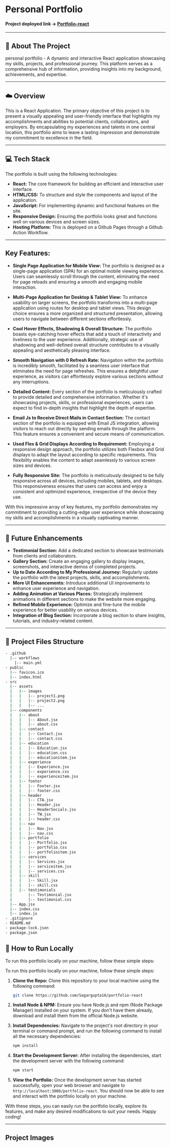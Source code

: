 # Personal Portfolio

#### Project deployed link -> [Portfolio-react](https://sagargupta.me/portfolio-react)

---

## :pencil: About The Project

personal portfolio - A dynamic and interactive React application showcasing my skills, projects, and professional journey. This platform serves as a comprehensive hub of information, providing insights into my background, achievements, and expertise.

---

## :cloud: Overview

This is a React Application. The primary objective of this project is to present a visually appealing and user-friendly interface that highlights my accomplishments and abilities to potential clients, collaborators, and employers. By encapsulating my experiences and talents in one central location, this portfolio aims to leave a lasting impression and demonstrate my commitment to excellence in the field.

---

## 💻 Tech Stack

The portfolio is built using the following technologies:

- **React:** The core framework for building an efficient and interactive user interface.
- **HTML/CSS:** To structure and style the components and layout of the application.
- **JavaScript:** For implementing dynamic and functional features on the site.
- **Responsive Design:** Ensuring the portfolio looks great and functions well on various devices and screen sizes.
- **Hosting Platform:** This is deployed on a Github Pages through a Github Action Workflow.

---

## Key Features:

- **Single Page Application for Mobile View:**
  The portfolio is designed as a single-page application (SPA) for an optimal mobile viewing experience. Users can seamlessly scroll through the content, eliminating the need for page reloads and ensuring a smooth and engaging mobile interaction.

- **Multi-Page Application for Desktop & Tablet View:**
  To enhance usability on larger screens, the portfolio transforms into a multi-page application using routes for desktop and tablet views. This design choice ensures a more organized and structured presentation, allowing users to navigate between different sections effortlessly.

- **Cool Hover Effects, Shadowing & Overall Structure:**
  The portfolio boasts eye-catching hover effects that add a touch of interactivity and liveliness to the user experience. Additionally, strategic use of shadowing and well-defined overall structure contributes to a visually appealing and aesthetically pleasing interface.

- **Smooth Navigation with 0 Refresh Rate:**
  Navigation within the portfolio is incredibly smooth, facilitated by a seamless user interface that eliminates the need for page refreshes. This ensures a delightful user experience, as visitors can effortlessly explore various sections without any interruptions.

- **Detailed Content:**
  Every section of the portfolio is meticulously crafted to provide detailed and comprehensive information. Whether it's showcasing projects, skills, or professional experiences, users can expect to find in-depth insights that highlight the depth of expertise.

- **Email Js to Receive Direct Mails in Contact Section:**
  The contact section of the portfolio is equipped with Email JS integration, allowing visitors to reach out directly by sending emails through the platform. This feature ensures a convenient and secure means of communication.

- **Used Flex & Grid Displays According to Requirement:**
  Employing a responsive design approach, the portfolio utilizes both Flexbox and Grid displays to adapt the layout according to specific requirements. This flexibility enables the content to adapt seamlessly to various screen sizes and devices.

- **Fully Responsive Site:**
  The portfolio is meticulously designed to be fully responsive across all devices, including mobiles, tablets, and desktops. This responsiveness ensures that users can access and enjoy a consistent and optimized experience, irrespective of the device they use.

With this impressive array of key features, my portfolio demonstrates my commitment to providing a cutting-edge user experience while showcasing my skills and accomplishments in a visually captivating manner.

---

## 🔮 Future Enhancements

- **Testimonial Section:** Add a dedicated section to showcase testimonials from clients and collaborators.
- **Gallery Section:** Create an engaging gallery to display images, screenshots, and interactive demos of completed projects.
- **Up to Date According to My Professional Journey:** Regularly update the portfolio with the latest projects, skills, and accomplishments.
- **More UI Enhancements:** Introduce additional UI improvements to enhance user experience and navigation.
- **Adding Animation at Various Places:** Strategically implement animations in different sections to make the website more engaging.
- **Refined Mobile Experience:** Optimize and fine-tune the mobile experience for better usability on various devices.
- **Integration of Blog Section:** Incorporate a blog section to share insights, tutorials, and industry-related content.

---

## :floppy_disk: Project Files Structure

```bash
- .github
  |-- workflows
    |-- main.yml
- public
  |-- favicon.ico
  |-- index.html
- src
  |-- assets
  |   |-- images
  |   |   |-- project1.png
  |   |   |-- project2.png
  |   |   |-- ...
  |-- components
  |   |-- about
  |   |   |-- About.jsx
  |   |   |-- about.css
  |   |-- contact
  |   |   |-- Contact.jsx
  |   |   |-- contact.css
  |   |-- education
  |   |   |-- Education.jsx
  |   |   |-- education.css
  |   |   |-- educationitem.jsx
  |   |-- experience
  |   |   |-- Experience.jsx
  |   |   |-- experience.css
  |   |   |-- experienceitem.jsx
  |   |-- footer
  |   |   |-- Footer.jsx
  |   |   |-- footer.css
  |   |-- header
  |   |   |-- CTA.jsx
  |   |   |-- Header.jsx
  |   |   |-- HeaderSocials.jsx
  |   |   |-- TW.jsx
  |   |   |-- header.css
  |   |-- nav
  |   |   |-- Nav.jsx
  |   |   |-- nav.css
  |   |-- portfolio
  |   |   |-- Portfolio.jsx
  |   |   |-- portfolio.css
  |   |   |-- portfolioitem.jsx
  |   |-- services
  |   |   |-- Services.jsx
  |   |   |-- serviceitem.jsx
  |   |   |-- services.css
  |   |-- skill
  |   |   |-- Skill.jsx
  |   |   |-- skill.css
  |   |-- testimonials
  |       |-- Testimonial.jsx
  |       |-- testimonial.css
  |-- App.jsx
  |-- index.css
  |-- index.js
- .gitignore
- README.md
- package-lock.json
- package.json
```

## 📼 How to Run Locally

To run this portfolio locally on your machine, follow these simple steps:

To run this portfolio locally on your machine, follow these simple steps:

1. **Clone the Repo:**
   Clone this repository to your local machine using the following command:

   ```bash
   git clone https://github.com/Sagargupta16/portfolio-react

   ```

2. **Install Node & NPM:**
   Ensure you have Node.js and npm (Node Package Manager) installed on your system. If you don't have them already, download and install them from the official Node.js website.

3. **Install Dependencies:**
   Navigate to the project's root directory in your terminal or command prompt, and run the following command to install all the necessary dependencies:

   ```bash
   npm install

   ```

4. **Start the Development Server:**
   After installing the dependencies, start the development server with the following command:

   ```bash
   npm start

   ```

5. **View the Portfolio:**
   Once the development server has started successfully, open your web browser and navigate to `http://localhost:3000/portfolio-react`. You should now be able to see and interact with the portfolio locally on your machine.

With these steps, you can easily run the portfolio locally, explore its features, and make any desired modifications to suit your needs. Happy coding!

---

## Project Images
